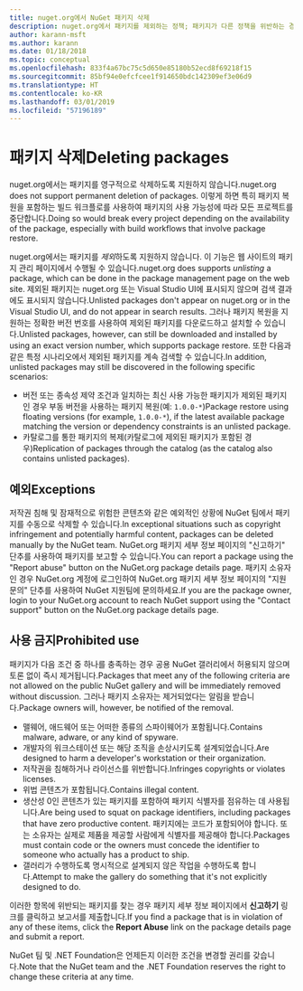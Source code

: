 ```yaml
---
title: nuget.org에서 NuGet 패키지 삭제
description: nuget.org에서 패키지를 제외하는 정책; 패키지가 다른 정책을 위반하는 경우를 제외하고 영구 삭제가 지원되지 않습니다.
author: karann-msft
ms.author: karann
ms.date: 01/18/2018
ms.topic: conceptual
ms.openlocfilehash: 833f4a67bc75c5d650e85180b52ecd8f69218f15
ms.sourcegitcommit: 85bf94e0efcfcee1f914650bdc142309ef3e06d9
ms.translationtype: HT
ms.contentlocale: ko-KR
ms.lasthandoff: 03/01/2019
ms.locfileid: "57196189"
---
```

# <a name="deleting-packages"></a><span data-ttu-id="41528-103">패키지 삭제</span><span class="sxs-lookup"><span data-stu-id="41528-103">Deleting packages</span></span>

<span data-ttu-id="41528-104">nuget.org에서는 패키지를 영구적으로 삭제하도록 지원하지 않습니다.</span><span class="sxs-lookup"><span data-stu-id="41528-104">nuget.org does not support permanent deletion of packages.</span></span> <span data-ttu-id="41528-105">이렇게 하면 특히 패키지 복원을 포함하는 빌드 워크플로를 사용하여 패키지의 사용 가능성에 따라 모든 프로젝트를 중단합니다.</span><span class="sxs-lookup"><span data-stu-id="41528-105">Doing so would break every project depending on the availability of the package, especially with build workflows that involve package restore.</span></span>

<span data-ttu-id="41528-106">nuget.org에서는 패키지를 *제외*하도록 지원하지 않습니다. 이 기능은 웹 사이트의 패키지 관리 페이지에서 수행될 수 있습니다.</span><span class="sxs-lookup"><span data-stu-id="41528-106">nuget.org does supports *unlisting* a package, which can be done in the package management page on the web site.</span></span> <span data-ttu-id="41528-107">제외된 패키지는 nuget.org 또는 Visual Studio UI에 표시되지 않으며 검색 결과에도 표시되지 않습니다.</span><span class="sxs-lookup"><span data-stu-id="41528-107">Unlisted packages don't appear on nuget.org or in the Visual Studio UI, and do not appear in search results.</span></span> <span data-ttu-id="41528-108">그러나 패키지 복원을 지원하는 정확한 버전 번호를 사용하여 제외된 패키지를 다운로드하고 설치할 수 있습니다.</span><span class="sxs-lookup"><span data-stu-id="41528-108">Unlisted packages, however, can still be downloaded and installed by using an exact version number, which supports package restore.</span></span> <span data-ttu-id="41528-109">또한 다음과 같은 특정 시나리오에서 제외된 패키지를 계속 검색할 수 있습니다.</span><span class="sxs-lookup"><span data-stu-id="41528-109">In addition, unlisted packages may still be discovered in the following specific scenarios:</span></span>

- <span data-ttu-id="41528-110">버전 또는 종속성 제약 조건과 일치하는 최신 사용 가능한 패키지가 제외된 패키지인 경우 부동 버전을 사용하는 패키지 복원(예: `1.0.0-*`)</span><span class="sxs-lookup"><span data-stu-id="41528-110">Package restore using floating versions (for example, `1.0.0-*`), if the latest available package matching the version or dependency constraints is an unlisted package.</span></span>
- <span data-ttu-id="41528-111">카탈로그를 통한 패키지의 복제(카탈로그에 제외된 패키지가 포함된 경우)</span><span class="sxs-lookup"><span data-stu-id="41528-111">Replication of packages through the catalog (as the catalog also contains unlisted packages).</span></span>

## <a name="exceptions"></a><span data-ttu-id="41528-112">예외</span><span class="sxs-lookup"><span data-stu-id="41528-112">Exceptions</span></span>

<span data-ttu-id="41528-113">저작권 침해 및 잠재적으로 위험한 콘텐츠와 같은 예외적인 상황에 NuGet 팀에서 패키지를 수동으로 삭제할 수 있습니다.</span><span class="sxs-lookup"><span data-stu-id="41528-113">In exceptional situations such as copyright infringement and potentially harmful content, packages can be deleted manually by the NuGet team.</span></span> <span data-ttu-id="41528-114">NuGet.org 패키지 세부 정보 페이지의 "신고하기" 단추를 사용하여 패키지를 보고할 수 있습니다.</span><span class="sxs-lookup"><span data-stu-id="41528-114">You can report a package using the "Report abuse" button on the NuGet.org package details page.</span></span> <span data-ttu-id="41528-115">패키지 소유자인 경우 NuGet.org 계정에 로그인하여 NuGet.org 패키지 세부 정보 페이지의 "지원 문의" 단추를 사용하여 NuGet 지원팀에 문의하세요.</span><span class="sxs-lookup"><span data-stu-id="41528-115">If you are the package owner, login to your NuGet.org account to reach NuGet support using the "Contact support" button on the NuGet.org package details page.</span></span>

## <a name="prohibited-use"></a><span data-ttu-id="41528-116">사용 금지</span><span class="sxs-lookup"><span data-stu-id="41528-116">Prohibited use</span></span>

<span data-ttu-id="41528-117">패키지가 다음 조건 중 하나를 충족하는 경우 공용 NuGet 갤러리에서 허용되지 않으며 토론 없이 즉시 제거됩니다.</span><span class="sxs-lookup"><span data-stu-id="41528-117">Packages that meet any of the following criteria are not allowed on the public NuGet gallery and will be immediately removed without discussion.</span></span> <span data-ttu-id="41528-118">그러나 패키지 소유자는 제거되었다는 알림을 받습니다.</span><span class="sxs-lookup"><span data-stu-id="41528-118">Package owners will, however, be notified of the removal.</span></span>

- <span data-ttu-id="41528-119">맬웨어, 애드웨어 또는 어떠한 종류의 스파이웨어가 포함됩니다.</span><span class="sxs-lookup"><span data-stu-id="41528-119">Contains malware, adware, or any kind of spyware.</span></span>
- <span data-ttu-id="41528-120">개발자의 워크스테이션 또는 해당 조직을 손상시키도록 설계되었습니다.</span><span class="sxs-lookup"><span data-stu-id="41528-120">Are designed to harm a developer's workstation or their organization.</span></span>
- <span data-ttu-id="41528-121">저작권을 침해하거나 라이선스를 위반합니다.</span><span class="sxs-lookup"><span data-stu-id="41528-121">Infringes copyrights or violates licenses.</span></span>
- <span data-ttu-id="41528-122">위법 콘텐츠가 포함됩니다.</span><span class="sxs-lookup"><span data-stu-id="41528-122">Contains illegal content.</span></span>
- <span data-ttu-id="41528-123">생산성 0인 콘텐츠가 있는 패키지를 포함하여 패키지 식별자를 점유하는 데 사용됩니다.</span><span class="sxs-lookup"><span data-stu-id="41528-123">Are being used to squat on package identifiers, including packages that have zero productive content.</span></span> <span data-ttu-id="41528-124">패키지에는 코드가 포함되어야 합니다. 또는 소유자는 실제로 제품을 제공할 사람에게 식별자를 제공해야 합니다.</span><span class="sxs-lookup"><span data-stu-id="41528-124">Packages must contain code or the owners must concede the identifier to someone who actually has a product to ship.</span></span>
- <span data-ttu-id="41528-125">갤러리가 수행하도록 명시적으로 설계되지 않은 작업을 수행하도록 합니다.</span><span class="sxs-lookup"><span data-stu-id="41528-125">Attempt to make the gallery do something that it's not explicitly designed to do.</span></span>

<span data-ttu-id="41528-126">이러한 항목에 위반되는 패키지를 찾는 경우 패키지 세부 정보 페이지에서 **신고하기** 링크를 클릭하고 보고서를 제출합니다.</span><span class="sxs-lookup"><span data-stu-id="41528-126">If you find a package that is in violation of any of these items, click the **Report Abuse** link on the package details page and submit a report.</span></span>

<span data-ttu-id="41528-127">NuGet 팀 및 .NET Foundation은 언제든지 이러한 조건을 변경할 권리를 갖습니다.</span><span class="sxs-lookup"><span data-stu-id="41528-127">Note that the NuGet team and the .NET Foundation reserves the right to change these criteria at any time.</span></span>
